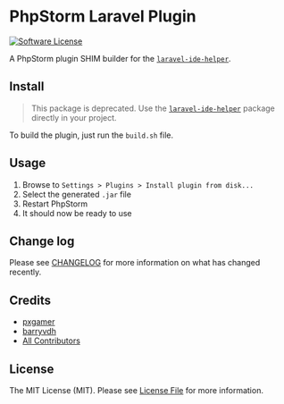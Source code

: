 # PhpStorm Laravel Plugin

[![Software License][ico-license]](LICENSE.md)

A PhpStorm plugin SHIM builder for the [`laravel-ide-helper`][link-ide-helper].

## Install

> This package is deprecated. Use the [`laravel-ide-helper`][link-ide-helper] package directly in your project.

To build the plugin, just run the `build.sh` file.

## Usage

1. Browse to `Settings > Plugins > Install plugin from disk...`
2. Select the generated `.jar` file
3. Restart PhpStorm
4. It should now be ready to use

## Change log

Please see [CHANGELOG](CHANGELOG.md) for more information on what has changed recently.

## Credits

- [pxgamer][link-author]
- [barryvdh][link-base-author]
- [All Contributors][link-contributors]

## License

The MIT License (MIT). Please see [License File](LICENSE.md) for more information.

[ico-license]: https://img.shields.io/badge/license-MIT-brightgreen.svg?style=flat-square

[link-base-author]: https://github.com/barryvdh
[link-ide-helper]: https://github.com/barryvdh/laravel-ide-helper
[link-author]: https://github.com/pxgamer
[link-contributors]: ../../contributors
